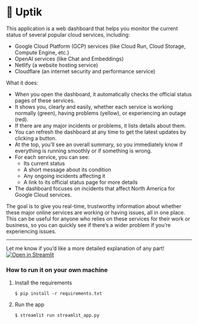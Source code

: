 # 🎈 Uptik

This application is a web dashboard that helps you monitor the current status of several popular cloud services, including:

- Google Cloud Platform (GCP) services (like Cloud Run, Cloud Storage, Compute Engine, etc.)
- OpenAI services (like Chat and Embeddings)
- Netlify (a website hosting service)
- Cloudflare (an internet security and performance service)

What it does:

- When you open the dashboard, it automatically checks the official status pages of these services.
- It shows you, clearly and easily, whether each service is working normally (green), having problems (yellow), or experiencing an outage (red).
- If there are any major incidents or problems, it lists details about them.
- You can refresh the dashboard at any time to get the latest updates by clicking a button.
- At the top, you’ll see an overall summary, so you immediately know if everything is running smoothly or if something is wrong.
- For each service, you can see:
  - Its current status
  - A short message about its condition
  - Any ongoing incidents affecting it
  - A link to its official status page for more details
- The dashboard focuses on incidents that affect North America for Google Cloud services.

The goal is to give you real-time, trustworthy information about whether these major online services are working or having issues, all in one place. This can be useful for anyone who relies on these services for their work or business, so you can quickly see if there’s a wider problem if you’re experiencing issues.

---

Let me know if you’d like a more detailed explanation of any part!
[![Open in Streamlit](https://static.streamlit.io/badges/streamlit_badge_black_white.svg)](https://uptime.streamlit.app/)

### How to run it on your own machine

1. Install the requirements

   ```
   $ pip install -r requirements.txt
   ```

2. Run the app

   ```
   $ streamlit run streamlit_app.py
   ```
